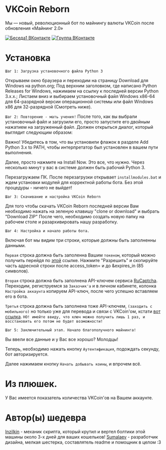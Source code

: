 # VKCoin Reborn
Мы — новый, революционный бот по майнингу валюты VKCoin после обновления «Майнинг 2.0»

[![Беседа1 ВКонтакте](https://img.shields.io/badge/Беседа-ВКонтакте-yellow.svg)](https://vk.me/join/AJQ1d_Tncg9jZyO7tsoi4NjF)
[![Группа ВКонтакте](https://img.shields.io/badge/Группа-ВКонтакте-yellow.svg)](https://vk.com/vkcoin_reborn)

# Установка
`Шаг 1: Загрузка установочного файла Python 3`

Открываем окно браузера и переходим на страницу Download для Windows на python.org;
Под верхним заголовком, где написано Python Releases for Windows, нажимаем на ссылку к последней версии Python 3.x.x.;
Листаем вниз и выбираем установочный файл Windows x86-64 для 64-разрядной версии операционной системы или файл Windows x86 для 32-разрядной (Смотреть ниже).

`Шаг 2: Повторение - мать учения!`
После того, как вы выбрали установочный файл и загрузили его, просто запустите его двойным нажатием на загруженный файл. Должен открыться диалог, который выглядит следующим образом:

Важно! Убедитесь в том, что вы установили флажок в разделе Add Python 3.x to PATH, чтобы интерпретатор был установлен в вашем пути выполнения.

Далее, просто нажмите на Install Now. Это все, что нужно. Через несколько минут у вас в системе должен быть рабочий Python 3.

Перезагружаем ПК. После перезагрузки открывает `installmodules.bat` и ждем установки модулей для корректной работы бота. 
Без этой процедуры - ничего не выйдет!

`Шаг 3: Скачивание и настройка VKCoin Reborn`

Для того чтобы скачать VKCoin Reborn последней версии Вам необходимо нажать на зеленую клавишу "clone or download" и выбрать "Download ZIP"
После чего, необходимо создать новую папку на рабочем столе и разархивировать нашу разработку. 

`Шаг 4: Настройка и начало работы бота.`

Включая бот мы видим три строки, которые должны быть заполненны данными.

`Первая` строка должна быть заполенна Вашим `токеном`, который можно получить перейдя по [этой](https://vk.cc/9hRc6m) ссылке. Нажмите "Разрешить" и скопируйте часть адресной строки после access_token= и до &expires_in (85 символов).

`Вторая` строка должна быть заполнена API-ключем сервиса [RuCaptcha](https://rucaptcha.com?from=959050). Переходим, региструемся за `Заказчик'а` и в личном кабинете, колонка `Настройка аккаунта` копируем API-ключ, после чего успешно вставляем его в бота.

`Третья` строка должна быть заполнена тоже API-ключем, `(заходить с мобильного)` но только уже для перевода и связи с VKCoin'ом, кстати [вот ссылка](https://vk.com/coin#create_merchant). `НО! имейте ввиду, что ключ можно получить лишь 1 раз, и восстановить его потом не будет возможности!`

`Шаг 5: Заключительный этап. Начало благополучного майнинга!`

Вы ввели все данные и у Вас все хорошо? Молодцы!

Теперь, необходимо нажать кнопку `Аутентификация`, подождать секунду, бот авторизируется.

Далее нажимаем кнопку `Начать добывать коины`, и впрочем всё.

# Из плюшек.
У Вас имеется показатель количества VKCoin'ов на Вашем аккаунте.
# Автор(ы) шедевра
[Inzilkin](https://github.com/Inzilkin) - механик скрипта, который крутил и вертел болтики этой машины около 3-х дней для ваших кошельков!
[Sumalaev](https://github.com/Sumalaev) - разработчик дизайна, мелкая шестерка, составлятель readme и помощник в целом :3

